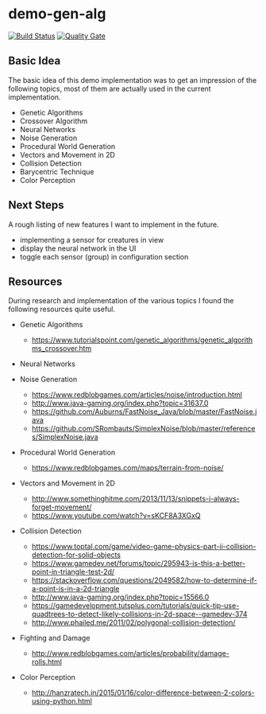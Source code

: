 # demo-gen-alg

[![Build Status](https://travis-ci.org/swoeste/demo-gen-alg.svg?branch=master)](https://travis-ci.org/swoeste/demo-gen-alg)
[![Quality Gate](https://sonarcloud.io/api/badges/gate?key=de.swoeste.demo:demo-gen-alg)](https://sonarcloud.io/dashboard/index/de.swoeste.demo:demo-gen-alg)

## Basic Idea
The basic idea of this demo implementation was to get an impression of the following topics, most of them are actually used in the current implementation.

* Genetic Algorithms
* Crossover Algorithm
* Neural Networks
* Noise Generation
* Procedural World Generation
* Vectors and Movement in 2D
* Collision Detection
* Barycentric Technique
* Color Perception

## Next Steps
A rough listing of new features I want to implement in the future.
* implementing a sensor for creatures in view
* display the neural network in the UI
* toggle each sensor (group) in configuration section

## Resources
During research and implementation of the various topics I found the following resources quite useful.

* Genetic Algorithms
   * https://www.tutorialspoint.com/genetic_algorithms/genetic_algorithms_crossover.htm

* Neural Networks

* Noise Generation
  * https://www.redblobgames.com/articles/noise/introduction.html
  * http://www.java-gaming.org/index.php?topic=31637.0
  * https://github.com/Auburns/FastNoise_Java/blob/master/FastNoise.java
  * https://github.com/SRombauts/SimplexNoise/blob/master/references/SimplexNoise.java

* Procedural World Generation
  * https://www.redblobgames.com/maps/terrain-from-noise/

* Vectors and Movement in 2D
  * http://www.somethinghitme.com/2013/11/13/snippets-i-always-forget-movement/
  * https://www.youtube.com/watch?v=sKCF8A3XGxQ

* Collision Detection
  * https://www.toptal.com/game/video-game-physics-part-ii-collision-detection-for-solid-objects
  * https://www.gamedev.net/forums/topic/295943-is-this-a-better-point-in-triangle-test-2d/
  * https://stackoverflow.com/questions/2049582/how-to-determine-if-a-point-is-in-a-2d-triangle
  * http://www.java-gaming.org/index.php?topic=15566.0
  * https://gamedevelopment.tutsplus.com/tutorials/quick-tip-use-quadtrees-to-detect-likely-collisions-in-2d-space--gamedev-374
  * http://www.phailed.me/2011/02/polygonal-collision-detection/

* Fighting and Damage
  * http://www.redblobgames.com/articles/probability/damage-rolls.html

* Color Perception
  * http://hanzratech.in/2015/01/16/color-difference-between-2-colors-using-python.html
